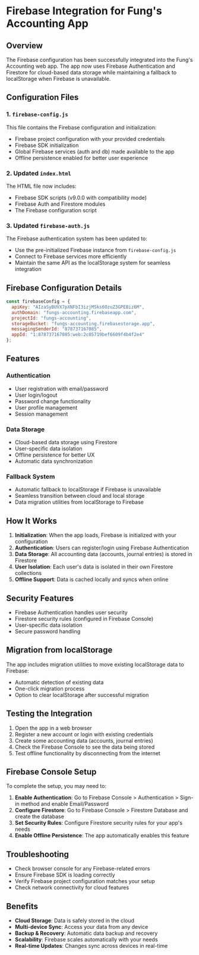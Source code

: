 # Firebase Integration for Fung's Accounting App

## Overview
The Firebase configuration has been successfully integrated into the Fung's Accounting web app. The app now uses Firebase Authentication and Firestore for cloud-based data storage while maintaining a fallback to localStorage when Firebase is unavailable.

## Configuration Files

### 1. `firebase-config.js`
This file contains the Firebase configuration and initialization:
- Firebase project configuration with your provided credentials
- Firebase SDK initialization
- Global Firebase services (auth and db) made available to the app
- Offline persistence enabled for better user experience

### 2. Updated `index.html`
The HTML file now includes:
- Firebase SDK scripts (v9.0.0 with compatibility mode)
- Firebase Auth and Firestore modules
- The Firebase configuration script

### 3. Updated `firebase-auth.js`
The Firebase authentication system has been updated to:
- Use the pre-initialized Firebase instance from `firebase-config.js`
- Connect to Firebase services more efficiently
- Maintain the same API as the localStorage system for seamless integration

## Firebase Configuration Details

```javascript
const firebaseConfig = {
  apiKey: "AIzaSyBUVX7pXNFbI3izjMSks6OzuZ3GPEBiz6M",
  authDomain: "fungs-accounting.firebaseapp.com",
  projectId: "fungs-accounting",
  storageBucket: "fungs-accounting.firebasestorage.app",
  messagingSenderId: "878737167085",
  appId: "1:878737167085:web:2c05719bef6609f4b4f2e4"
};
```

## Features

### Authentication
- User registration with email/password
- User login/logout
- Password change functionality
- User profile management
- Session management

### Data Storage
- Cloud-based data storage using Firestore
- User-specific data isolation
- Offline persistence for better UX
- Automatic data synchronization

### Fallback System
- Automatic fallback to localStorage if Firebase is unavailable
- Seamless transition between cloud and local storage
- Data migration utilities from localStorage to Firebase

## How It Works

1. **Initialization**: When the app loads, Firebase is initialized with your configuration
2. **Authentication**: Users can register/login using Firebase Authentication
3. **Data Storage**: All accounting data (accounts, journal entries) is stored in Firestore
4. **User Isolation**: Each user's data is isolated in their own Firestore collections
5. **Offline Support**: Data is cached locally and syncs when online

## Security Features

- Firebase Authentication handles user security
- Firestore security rules (configured in Firebase Console)
- User-specific data isolation
- Secure password handling

## Migration from localStorage

The app includes migration utilities to move existing localStorage data to Firebase:
- Automatic detection of existing data
- One-click migration process
- Option to clear localStorage after successful migration

## Testing the Integration

1. Open the app in a web browser
2. Register a new account or login with existing credentials
3. Create some accounting data (accounts, journal entries)
4. Check the Firebase Console to see the data being stored
5. Test offline functionality by disconnecting from the internet

## Firebase Console Setup

To complete the setup, you may need to:

1. **Enable Authentication**: Go to Firebase Console > Authentication > Sign-in method and enable Email/Password
2. **Configure Firestore**: Go to Firebase Console > Firestore Database and create the database
3. **Set Security Rules**: Configure Firestore security rules for your app's needs
4. **Enable Offline Persistence**: The app automatically enables this feature

## Troubleshooting

- Check browser console for any Firebase-related errors
- Ensure Firebase SDK is loading correctly
- Verify Firebase project configuration matches your setup
- Check network connectivity for cloud features

## Benefits

- **Cloud Storage**: Data is safely stored in the cloud
- **Multi-device Sync**: Access your data from any device
- **Backup & Recovery**: Automatic data backup and recovery
- **Scalability**: Firebase scales automatically with your needs
- **Real-time Updates**: Changes sync across devices in real-time